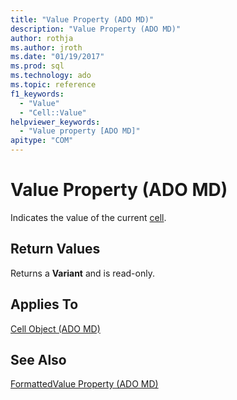 ```yaml
---
title: "Value Property (ADO MD)"
description: "Value Property (ADO MD)"
author: rothja
ms.author: jroth
ms.date: "01/19/2017"
ms.prod: sql
ms.technology: ado
ms.topic: reference
f1_keywords:
  - "Value"
  - "Cell::Value"
helpviewer_keywords:
  - "Value property [ADO MD]"
apitype: "COM"
---
```

# Value Property (ADO MD)
Indicates the value of the current [cell](./cell-object-ado-md.md).  
  
## Return Values  
 Returns a **Variant** and is read-only.  
  
## Applies To  
 [Cell Object (ADO MD)](./cell-object-ado-md.md)  
  
## See Also  
 [FormattedValue Property (ADO MD)](./formattedvalue-property-ado-md.md)